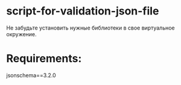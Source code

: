# script-for-validation-json-file

Не забудьте установить нужные библиотеки в свое виртуальное окружение.

# Requirements:
jsonschema==3.2.0

